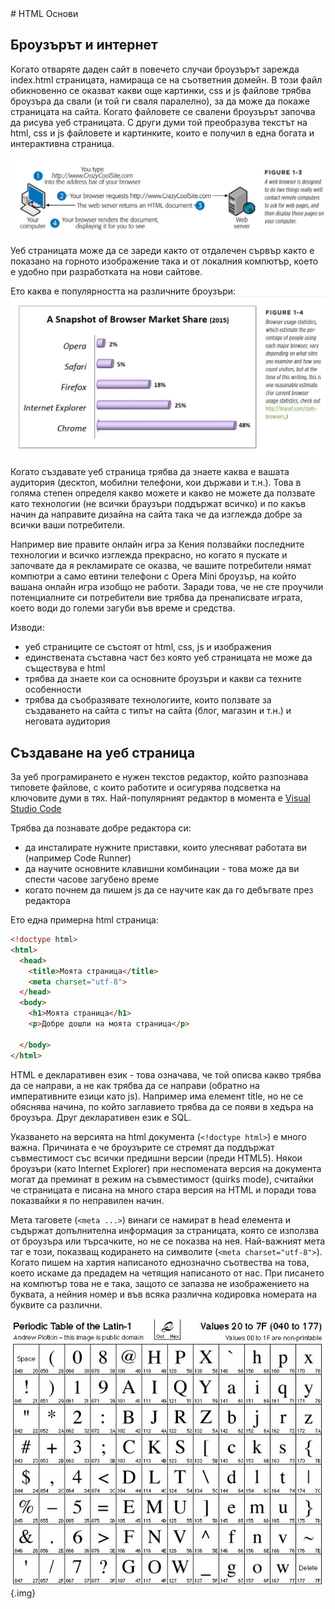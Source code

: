 <link rel="stylesheet" href="./conf/styles.css">
# HTML Основи

## Броузърът и интернет

Когато отваряте даден сайт в повечето случаи броузърът зарежда index.html страницата, намираща се на съответния домейн. В този файл обикновенно се оказват какви още картинки, css и js файлове трябва броузъра да свали (и той ги сваля паралелно), за да може да покаже страницата на сайта. Когато файловете се свалени броузърът започва да рисува уеб страницата. С други думи той преобразува текстът на html, css и js файловете и картинките, които е получил в една богата и интерактивна страница.

![отваряне на уеб страница](./img/1-browser.jpg)

Уеб страницата може да се зареди както от отдалечен сървър както е показано на горното изображение така и от локалния компютър, което е удобно при разработката на нови сайтове.

Ето каква е популярността на различните броузъри:
![отваряне на уеб страница](./img/1-browser-stats.jpg)

Когато създавате уеб страница трябва да знаете каква е вашата аудитория (десктоп, мобилни телефони, кои държави и т.н.). Това в голяма степен определя какво можете и какво не можете да ползвате като технологии (не всички браузъри поддържат всичко) и по какъв начин да направите дизайна на сайта така че да изглежда добре за всички ваши потребители.

Например вие правите онлайн игра за Кения ползвайки последните технологии и всичко изглежда прекрасно, но когато я пускате и започвате да я рекламирате се оказва, че вашите потребители нямат компютри а само евтини телефони с Opera Mini броузър, на който вашана онлайн игра изобщо не работи. Заради това, че не сте проучили потенциалните си потребители вие трябва да пренаписвате играта, което води до големи загуби във време и средства.

Изводи:
- уеб страниците се състоят от html, css, js и изображения
- единствената съставна част без която уеб страницата не може да съществува е html
- трябва да знаете кои са основните броузъри и какви са техните особенности
- трябва да съобразявате технологиите, които ползвате за създаването на сайта с типът на сайта (блог, магазин и т.н.) и неговата аудитория

## Създаване на уеб страница

За уеб програмирането е нужен текстов редактор, който разпознава типовете файлове, с които работите и осигурява подсветка на ключовите думи в тях. Най-популярният редактор в момента е [Visual Studio Code](https://code.visualstudio.com/)

Трябва да познавате добре редактора си:
- да инсталирате нужните приставки, които улесняват работата ви (например Code Runner)
- да научите основните клавишни комбинации - това може да ви спести часове загубено време
- когато почнем да пишем js да се научите как да го дебъгвате през редактора

Ето една примерна html страница:
```html
<!doctype html>
<html>
  <head>
    <title>Моята страница</title>
    <meta charset="utf-8">
  </head>
  <body>
    <h1>Моята страница</h1>
    <p>Добре дошли на моята страница</p>

  </body>
</html>
```
HTML е декларативен език - това означава, че той описва какво трябва да се направи, а не как трябва да се направи (обратно на императивните езици като js). Например има елемент title, но не се обяснява начина, по който заглавието трябва да се появи в хедъра на броузъра. Друг декларативен език е SQL.

Указването на версията на html документа (```<!doctype html>```) е много важна. Причината е че броузърите се стремят да поддържат съвместимост със всички предишни версии (преди HTML5). Някои броузъри (като Internet Explorer) при неспомената версия на документа могат да преминат в режим на съвместимост (quirks mode), считайки че страницата е писана на много стара версия на HTML и поради това показвайки я по неправилен начин.

Мета таговете (```<meta ...>```) винаги се намират в head елемента и съдържат допълнителна информация за страницата, която се използва от броузъра или търсачките, но не се показва на нея. Най-важният мета таг е този, показващ кодирането на символите (```<meta charset="utf-8">```). Когато пишем на хартия написаното еднозначно съотвества на това, което искаме да предадем на четящия написаното от нас. При писането на компютър това не е така, защото се запазва не изображението на буквата, а нейния номер и във всяка различна кодировка номерата на буквите са различни.

![dfsf](./img/1-encoding.jpg){.img}